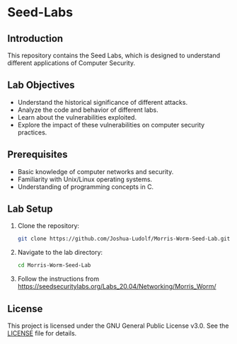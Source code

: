 # Seed-Labs
## Introduction

This repository contains the Seed Labs, which is designed to understand different applications of Computer Security.

## Lab Objectives

- Understand the historical significance of different attacks.
- Analyze the code and behavior of different labs.
- Learn about the vulnerabilities exploited.
- Explore the impact of these vulnerabilities on computer security practices.

## Prerequisites

- Basic knowledge of computer networks and security.
- Familiarity with Unix/Linux operating systems.
- Understanding of programming concepts in C.

## Lab Setup

1. Clone the repository:
    ```bash
    git clone https://github.com/Joshua-Ludolf/Morris-Worm-Seed-Lab.git
    ```
2. Navigate to the lab directory:
    ```bash
    cd Morris-Worm-Seed-Lab
    ```
3. Follow the instructions from https://seedsecuritylabs.org/Labs_20.04/Networking/Morris_Worm/

## License

This project is licensed under the GNU General Public License v3.0. See the [LICENSE](LICENSE) file for details.




